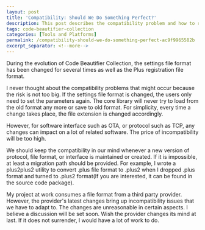 ```yaml
---
layout: post
title: 'Compatibility: Should We Do Something Perfect?'
description: This post describes the compatibility problem and how to resolve it.
tags: code-beautifier-collection
categories: [Tools and Platforms]
permalink: /compatibility-should-we-do-something-perfect-ac9f9965582b
excerpt_separator: <!--more-->
---
```


During the evolution of Code Beautifier Collection, the settings file format has been changed for several times as well as the Plus registration file format.

I never thought about the compatibility problems that might occur because the risk is not too big. If the settings file format is changed, the users only need to set the parameters again. The core library will never try to load from the old format any more or save to old format. For simplicity, every time a change takes place, the file extension is changed accordingly.

However, for software interface such as OTA, or protocol such as TCP, any changes can impact on a lot of related software. The price of incompatibility will be too high.

We should keep the compatibility in our mind whenever a new version of protocol, file format, or interface is maintained or created. If it is impossible, at least a migration path should be provided. For example, I wrote a plus2plus2 utility to convert .plus file format to .plus2 when I dropped .plus format and turned to .plus2 format(If you are interested, it can be found in the source code package).

My project at work consumes a file format from a third party provider. However, the provider's latest changes bring up incompatibility issues that we have to adapt to. The changes are unreasonable in certain aspects. I believe a discussion will be set soon. Wish the provider changes its mind at last. If it does not surrender, I would have a lot of work to do.
<!--more-->